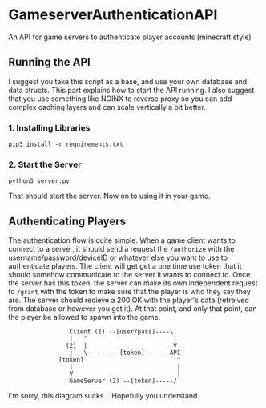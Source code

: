 # GameserverAuthenticationAPI
 An API for game servers to authenticate player accounts (minecraft style)


## Running the API

I suggest you take this script as a base, and use your own database and data structs. This part explains how to start the API running. I also suggest that you use something like NGINX to reverse proxy so you can add complex caching layers and can scale vertically a bit better.

### 1. Installing Libraries
`pip3 install -r requirements.txt`

### 2. Start the Server
`python3 server.py`

That should start the server. Now on to using it in your game.



## Authenticating Players

The authentication flow is quite simple. When a game client wants to connect to a server, it should send a request the `/authorize` with the username/password/deviceID or whatever else you want to use to authenticate players. The client will get get a one time use token that it should somehow communicate to the server it wants to connect to. Once the server has this token, the server can make its own independent request to `/grant` with the token to make sure that the player is who they say they are. The server should recieve a 200 OK with the player's data (retreived from database or however you get it). At that point, and only that point, can the player be allowed to spawn into the game.

                     Client (1) --[user/pass]----\ 
                     |   ^                        |
                    (2)  |                        V
                     |   \---------[token]------ API
                  [token]                          ^
                     |                             |
                     V                             |
                     GameServer (2) --[token]-----/

I'm sorry, this diagram sucks... Hopefully you understand.